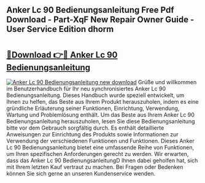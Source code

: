 ## Anker Lc 90 Bedienungsanleitung Free Pdf Download - Part-XqF New Repair Owner Guide - User Service Edition dhorm

# <h2><a href="http://df5slco.blite.top/?on=Anker+Lc+90+Bedienungsanleitung">🔗Download 👉🔴 Anker Lc 90 Bedienungsanleitung</a></h2>

[![Anker Lc 90 Bedienungsanleitung new download](https://i.imgur.com/lujVjoI.png)](http://df5slco.blite.top/?on=Anker+Lc+90+Bedienungsanleitung)
Grüße und willkommen im Benutzerhandbuch für Ihr neu synchronisiertes Anker Lc 90 Bedienungsanleitung. Dieses Handbuch wurde speziell entwickelt, um Ihnen zu helfen, das Beste aus Ihrem Produkt herauszuholen, indem es eine gründliche Erläuterung seiner Funktionen, Einrichtung, Verwendung, Wartung und Problemlösung enthält. Um das Beste aus Ihrem Anker Lc 90 Bedienungsanleitung herauszuholen, lesen Sie diese Bedienungsanleitung bitte vor dem Gebrauch sorgfältig durch. Es enthält detaillierte Anweisungen zur Einrichtung des Produkts sowie Informationen zur Verwendung der verschiedenen Funktionen und Funktionen. Dieses Anker Lc 90 Bedienungsanleitung bietet eine umfassende Reihe von Funktionen, um Ihren spezifischen Anforderungen gerecht zu werden. Wir erwarten, dass das Anker Lc 90 BedienungsanleitungD Ihnen dabei geholfen hat, sich mit Ihrem letzten Kauf vertraut zu machen. Bei Fragen oder Bedenken können Sie sich gerne an unseren Kundenservice wenden.
